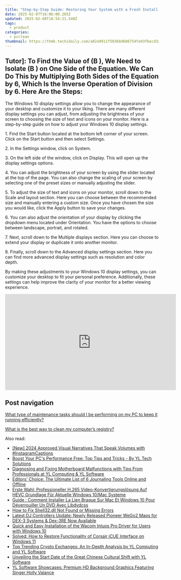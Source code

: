 ```yaml
---
title: "Step-by-Step Guide: Restoring Your System with a Fresh Install of Windows 10 - Tips From YL Computing"
date: 2025-02-07T16:06:00.265Z
updated: 2025-02-08T18:54:21.540Z
tags:
  - product
categories:
  - pcclean
thumbnail: https://thmb.techidaily.com/a02a9911f50368d686754fe93fbecd3af42fa753760f192f422f0660350e151b.jpg
---
```


## Tutor]: To Find the Value of \(B \), We Need to Isolate \(B \) on One Side of the Equation. We Can Do This by Multiplying Both Sides of the Equation by 6, Which Is the Inverse Operation of Division by 6. Here Are the Steps:

The Windows 10 display settings allow you to change the appearance of your desktop and customize it to your liking. There are many different display settings you can adjust, from adjusting the brightness of your screen to choosing the size of text and icons on your monitor. Here is a step-by-step guide on how to adjust your Windows 10 display settings. 

1\. Find the Start button located at the bottom left corner of your screen. Click on the Start button and then select Settings.

2\. In the Settings window, click on System.

3\. On the left side of the window, click on Display. This will open up the display settings options. 

4\. You can adjust the brightness of your screen by using the slider located at the top of the page. You can also change the scaling of your screen by selecting one of the preset sizes or manually adjusting the slider.

5\. To adjust the size of text and icons on your monitor, scroll down to the Scale and layout section. Here you can choose between the recommended size and manually entering a custom size. Once you have chosen the size you would like, click the Apply button to save your changes.

6\. You can also adjust the orientation of your display by clicking the dropdown menu located under Orientation. You have the options to choose between landscape, portrait, and rotated.

7\. Next, scroll down to the Multiple displays section. Here you can choose to extend your display or duplicate it onto another monitor.

8\. Finally, scroll down to the Advanced display settings section. Here you can find more advanced display settings such as resolution and color depth. 

By making these adjustments to your Windows 10 display settings, you can customize your desktop to fit your personal preference. Additionally, these settings can help improve the clarity of your monitor for a better viewing experience.

<!-- affiliate ads begin -->
<iframe width="560" height="315" src="https://www.youtube.com/embed/uV3vm805eX0?si=YSPcsFxBcJmoxLsU" title="YouTube video player" frameborder="0" allow="accelerometer; autoplay; clipboard-write; encrypted-media; gyroscope; picture-in-picture; web-share" referrerpolicy="strict-origin-when-cross-origin" allowfullscreen></iframe>
<!-- affiliate ads end -->

## Post navigation

[What type of maintenance tasks should I be performing on my PC to keep it running efficiently?](https://tools.techidaily.com/pcclean/products/)

[What is the best way to clean my computer’s registry?](https://tools.techidaily.com/pcclean/products/)

<ins class="adsbygoogle"
     style="display:block"
     data-ad-format="autorelaxed"
     data-ad-client="ca-pub-7571918770474297"
     data-ad-slot="1223367746"></ins>

<ins class="adsbygoogle"
     style="display:block"
     data-ad-client="ca-pub-7571918770474297"
     data-ad-slot="8358498916"
     data-ad-format="auto"
     data-full-width-responsive="true"></ins>

<span class="atpl-alsoreadstyle">Also read:</span>
<div><ul>
<li><a href="https://instagram-video-files.techidaily.com/new-2024-approved-visual-narratives-that-speak-volumes-with-instagramcaptions/"><u>[New] 2024 Approved Visual Narratives That Speak Volumes with #InstagramCaptions</u></a></li>
<li><a href="https://discover-fantastic.techidaily.com/boost-your-pcs-performance-free-top-tips-and-tricks-by-yl-tech-solutions/"><u>Boost Your PC's Performance Free: Top Tips and Tricks - By YL Tech Solutions</u></a></li>
<li><a href="https://discover-fantastic.techidaily.com/diagnosing-and-fixing-motherboard-malfunctions-with-tips-from-professionals-at-yl-computing-and-yl-software/"><u>Diagnosing and Fixing Motherboard Malfunctions with Tips From Professionals at YL Computing & YL Software</u></a></li>
<li><a href="https://techtrends.techidaily.com/editors-choice-the-ultimate-list-of-6-journaling-tools-online-and-offline/"><u>Editors' Choice: The Ultimate List of 6 Journaling Tools Online and Offline</u></a></li>
<li><a href="https://some-approaches.techidaily.com/erste-wahl-professioneller-h265-video-konvertierungslosung-auf-hevc-grundlage-fur-aktuelle-windows-10mac-systeme/"><u>Erste Wahl: Professioneller H.265 Video-Konvertierungslösung Auf HEVC Grundlage Für Aktuelle Windows 10/Mac Systeme</u></a></li>
<li><a href="https://some-approaches.techidaily.com/guide-comment-installer-la-lien-braque-sur-mac-et-windows-10-pour-deverrouiller-un-dvd-avec-libdvdcss/"><u>Guide : Comment Installer La Lien Braque Sur Mac Et Windows 10 Pour Déverrouiller Un DVD Avec Libdvdcss</u></a></li>
<li><a href="https://tech-recovery.techidaily.com/how-to-fix-shell32dll-not-found-or-missing-errors/"><u>How to Fix Shell32.dll Not Found or Missing Errors</u></a></li>
<li><a href="https://discover-fantastic.techidaily.com/latest-dj-controllers-update-newly-released-pioneer-wego2-maps-for-dex-3-systems-and-dex-3re-now-available/"><u>Latest DJ Controllers Update: Newly Released Pioneer WeGo2 Maps for DEX-3 Systems & Dex-3RE Now Available</u></a></li>
<li><a href="https://hardware-updates.techidaily.com/quick-and-easy-installation-of-the-wacom-intuos-pro-driver-for-users-with-windows-10/"><u>Quick and Easy Installation of the Wacom Intuos Pro Driver for Users with Windows 10</u></a></li>
<li><a href="https://win-able.techidaily.com/solved-how-to-restore-functionality-of-corsair-icue-interface-on-windows-11/"><u>Solved: How to Restore Functionality of Corsair iCUE Interface on Windows 11</u></a></li>
<li><a href="https://discover-fantastic.techidaily.com/top-trending-crypto-exchanges-an-in-depth-analysis-by-yl-computing-and-yl-software/"><u>Top Trending Crypto Exchanges: An In-Depth Analysis by YL Computing and YL Software</u></a></li>
<li><a href="https://discover-fantastic.techidaily.com/unveiling-the-start-date-of-the-great-chinese-cultural-shift-with-yl-software/"><u>Unveiling the Start Date of the Great Chinese Cultural Shift with YL Software</u></a></li>
<li><a href="https://discover-fantastic.techidaily.com/yl-software-showcases-premium-hd-background-graphics-featuring-singer-holly-valance/"><u>YL Software Showcases: Premium HD Background Graphics Featuring Singer Holly Valance</u></a></li>
</ul></div>

